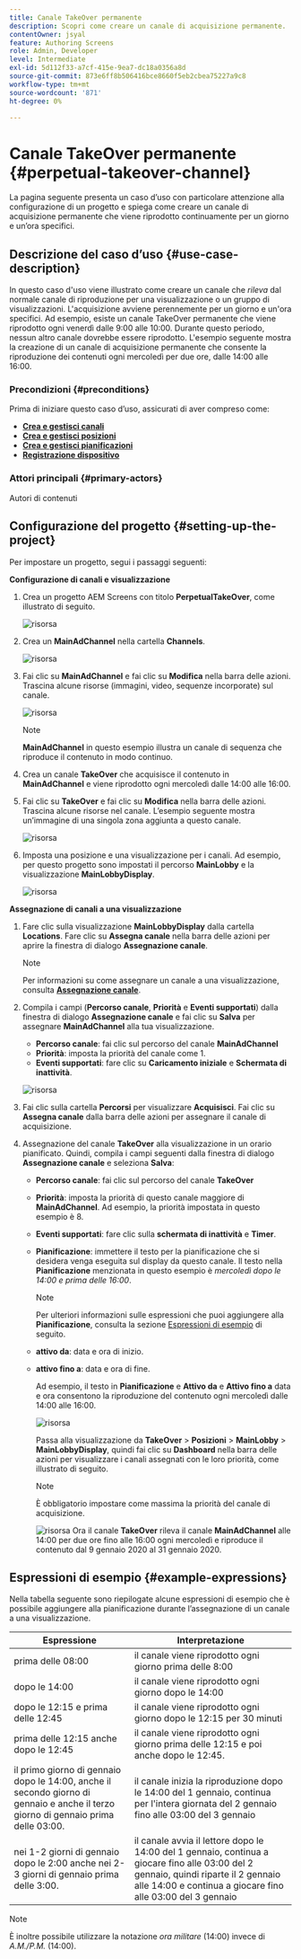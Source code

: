 ```yaml
---
title: Canale TakeOver permanente
description: Scopri come creare un canale di acquisizione permanente.
contentOwner: jsyal
feature: Authoring Screens
role: Admin, Developer
level: Intermediate
exl-id: 5d112f33-a7cf-415e-9ea7-dc18a0356a8d
source-git-commit: 873e6ff8b506416bce8660f5eb2cbea75227a9c8
workflow-type: tm+mt
source-wordcount: '871'
ht-degree: 0%

---
```


# Canale TakeOver permanente {#perpetual-takeover-channel}

La pagina seguente presenta un caso d’uso con particolare attenzione alla configurazione di un progetto e spiega come creare un canale di acquisizione permanente che viene riprodotto continuamente per un giorno e un’ora specifici.

## Descrizione del caso d’uso {#use-case-description}

In questo caso d&#39;uso viene illustrato come creare un canale che *rileva* dal normale canale di riproduzione per una visualizzazione o un gruppo di visualizzazioni. L&#39;acquisizione avviene perennemente per un giorno e un&#39;ora specifici.
Ad esempio, esiste un canale TakeOver permanente che viene riprodotto ogni venerdì dalle 9:00 alle 10:00. Durante questo periodo, nessun altro canale dovrebbe essere riprodotto. L&#39;esempio seguente mostra la creazione di un canale di acquisizione permanente che consente la riproduzione dei contenuti ogni mercoledì per due ore, dalle 14:00 alle 16:00.

### Precondizioni {#preconditions}

Prima di iniziare questo caso d’uso, assicurati di aver compreso come:

* **[Crea e gestisci canali](managing-channels.md)**
* **[Crea e gestisci posizioni](managing-locations.md)**
* **[Crea e gestisci pianificazioni](managing-schedules.md)**
* **[Registrazione dispositivo](device-registration.md)**

### Attori principali {#primary-actors}

Autori di contenuti

## Configurazione del progetto {#setting-up-the-project}

Per impostare un progetto, segui i passaggi seguenti:

**Configurazione di canali e visualizzazione**

1. Crea un progetto AEM Screens con titolo **PerpetualTakeOver**, come illustrato di seguito.

   ![risorsa](assets/p_usecase1.png)

1. Crea un **MainAdChannel** nella cartella **Channels**.

   ![risorsa](assets/p_usecase2.png)

1. Fai clic su **MainAdChannel** e fai clic su **Modifica** nella barra delle azioni. Trascina alcune risorse (immagini, video, sequenze incorporate) sul canale.

   ![risorsa](assets/p_usecase3.png)


   >[!NOTE]
   >**MainAdChannel** in questo esempio illustra un canale di sequenza che riproduce il contenuto in modo continuo.

1. Crea un canale **TakeOver** che acquisisce il contenuto in **MainAdChannel** e viene riprodotto ogni mercoledì dalle 14:00 alle 16:00.

1. Fai clic su **TakeOver** e fai clic su **Modifica** nella barra delle azioni. Trascina alcune risorse nel canale. L’esempio seguente mostra un’immagine di una singola zona aggiunta a questo canale.

   ![risorsa](assets/p_usecase4.png)

1. Imposta una posizione e una visualizzazione per i canali. Ad esempio, per questo progetto sono impostati il percorso **MainLobby** e la visualizzazione **MainLobbyDisplay**.

   ![risorsa](assets/p_usecase5.png)

**Assegnazione di canali a una visualizzazione**

1. Fare clic sulla visualizzazione **MainLobbyDisplay** dalla cartella **Locations**. Fare clic su **Assegna canale** nella barra delle azioni per aprire la finestra di dialogo **Assegnazione canale**.

   >[!NOTE]
   >Per informazioni su come assegnare un canale a una visualizzazione, consulta **[Assegnazione canale](channel-assignment.md)**.

1. Compila i campi (**Percorso canale**, **Priorità** e **Eventi supportati**) dalla finestra di dialogo **Assegnazione canale** e fai clic su **Salva** per assegnare **MainAdChannel** alla tua visualizzazione.

   * **Percorso canale**: fai clic sul percorso del canale **MainAdChannel**
   * **Priorità**: imposta la priorità del canale come 1.
   * **Eventi supportati**: fare clic su **Caricamento iniziale** e **Schermata di inattività**.

   ![risorsa](assets/p_usecase6.png)

1. Fai clic sulla cartella **Percorsi** per visualizzare **Acquisisci**. Fai clic su **Assegna canale** dalla barra delle azioni per assegnare il canale di acquisizione.

1. Assegnazione del canale **TakeOver** alla visualizzazione in un orario pianificato. Quindi, compila i campi seguenti dalla finestra di dialogo **Assegnazione canale** e seleziona **Salva**:

   * **Percorso canale**: fai clic sul percorso del canale **TakeOver**
   * **Priorità**: imposta la priorità di questo canale maggiore di **MainAdChannel**. Ad esempio, la priorità impostata in questo esempio è 8.
   * **Eventi supportati**: fare clic sulla **schermata di inattività** e **Timer**.
   * **Pianificazione**: immettere il testo per la pianificazione che si desidera venga eseguita sul display da questo canale. Il testo nella **Pianificazione** menzionata in questo esempio è *mercoledì dopo le 14:00 e prima delle 16:00*.

     >[!NOTE]
     >Per ulteriori informazioni sulle espressioni che puoi aggiungere alla **Pianificazione**, consulta la sezione [Espressioni di esempio](#example-expressions) di seguito.
   * **attivo da**: data e ora di inizio.
   * **attivo fino a**: data e ora di fine.

     Ad esempio, il testo in **Pianificazione** e **Attivo da** e **Attivo fino a** data e ora consentono la riproduzione del contenuto ogni mercoledì dalle 14:00 alle 16:00.


     ![risorsa](assets/p_usecase7.png)

     Passa alla visualizzazione da **TakeOver** > **Posizioni** > **MainLobby** > **MainLobbyDisplay**, quindi fai clic su **Dashboard** nella barra delle azioni per visualizzare i canali assegnati con le loro priorità, come illustrato di seguito.

     >[!NOTE]
     >È obbligatorio impostare come massima la priorità del canale di acquisizione.

     ![risorsa](assets/p_usecase8.png)
Ora il canale **TakeOver** rileva il canale **MainAdChannel** alle 14:00 per due ore fino alle 16:00 ogni mercoledì e riproduce il contenuto dal 9 gennaio 2020 al 31 gennaio 2020.

## Espressioni di esempio {#example-expressions}

Nella tabella seguente sono riepilogate alcune espressioni di esempio che è possibile aggiungere alla pianificazione durante l’assegnazione di un canale a una visualizzazione.

| **Espressione** | **Interpretazione** |
|---|---|
| prima delle 08:00 | il canale viene riprodotto ogni giorno prima delle 8:00 |
| dopo le 14:00 | il canale viene riprodotto ogni giorno dopo le 14:00 |
| dopo le 12:15 e prima delle 12:45 | il canale viene riprodotto ogni giorno dopo le 12:15 per 30 minuti |
| prima delle 12:15 anche dopo le 12:45 | il canale viene riprodotto ogni giorno prima delle 12:15 e poi anche dopo le 12:45. |
| il primo giorno di gennaio dopo le 14:00, anche il secondo giorno di gennaio e anche il terzo giorno di gennaio prima delle 03:00. | il canale inizia la riproduzione dopo le 14:00 del 1 gennaio, continua per l&#39;intera giornata del 2 gennaio fino alle 03:00 del 3 gennaio |
| nei 1-2 giorni di gennaio dopo le 2:00 anche nei 2-3 giorni di gennaio prima delle 3:00. | il canale avvia il lettore dopo le 14:00 del 1 gennaio, continua a giocare fino alle 03:00 del 2 gennaio, quindi riparte il 2 gennaio alle 14:00 e continua a giocare fino alle 03:00 del 3 gennaio |

>[!NOTE]
>
>È inoltre possibile utilizzare la notazione _ora militare_ (14:00) invece di *A.M./P.M.* (14:00).
